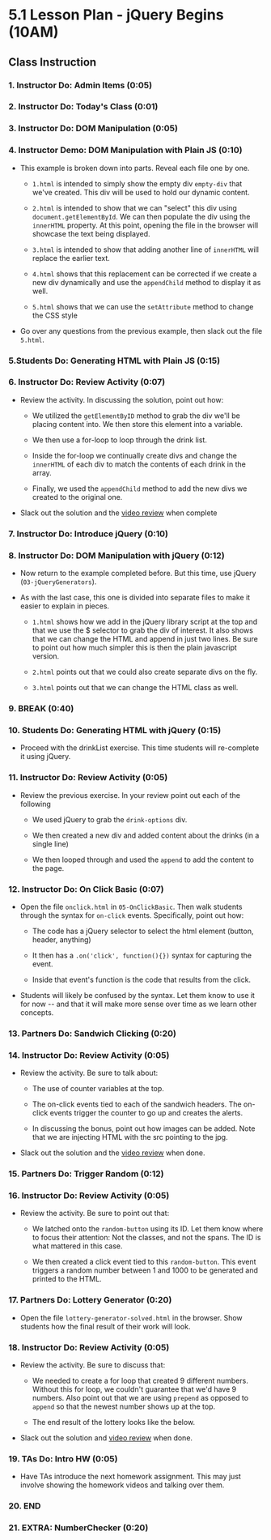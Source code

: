 # 5.1 Lesson Plan - jQuery Begins (10AM)

## Class Instruction

### 1.  Instructor Do: Admin Items (0:05)

### 2.  Instructor Do: Today's Class (0:01)

### 3.  Instructor Do: DOM Manipulation (0:05)

### 4.  Instructor Demo: DOM Manipulation with Plain JS (0:10)

* This example is broken down into parts. Reveal each file one by one.

  * `1.html` is intended to simply show the empty div `empty-div` that we've created. This div will be used to hold our dynamic content.

  * `2.html` is intended to show that we can "select" this div using `document.getElementById`. We can then populate the div using the `innerHTML` property. At this point, opening the file in the browser will showcase the text being displayed.

  * `3.html` is intended to show that adding another line of `innerHTML` will replace the earlier text.

  * `4.html` shows that this replacement can be corrected if we create a new div dynamically and use the `appendChild` method to display it as well.

  * `5.html` shows that we can use the `setAttribute` method to change the CSS style

* Go over any questions from the previous example, then slack out the file `5.html`.

### 5.Students Do: Generating HTML with Plain JS (0:15)

### 6.  Instructor Do: Review Activity (0:07)

* Review the activity. In discussing the solution, point out how:

  * We utilized the `getElementByID` method to grab the div we'll be placing content into. We then store this element into a variable.

  * We then use a for-loop to loop through the drink list.

  * Inside the for-loop we continually create divs and change the `innerHTML` of each div to match the contents of each drink in the array.

  * Finally, we used the `appendChild` method to add the new divs we created to the original one.

* Slack out the solution and the [video review](https://www.youtube.com/watch?v=9_9-NeU2L_U) when complete

### 7. Instructor Do: Introduce jQuery (0:10)

### 8.  Instructor Do: DOM Manipulation with jQuery (0:12)

* Now return to the example completed before. But this time, use jQuery (`03-jQueryGenerators`).

* As with the last case, this one is divided into separate files to make it easier to explain in pieces.

  * `1.html` shows how we add in the jQuery library script at the top and that we use the $ selector to grab the div of interest. It also shows that we can change the HTML and append in just two lines. Be sure to point out how much simpler this is then the plain javascript version.

  * `2.html` points out that we could also create separate divs on the fly.

  * `3.html` points out that we can change the HTML class as well.

### 9. BREAK (0:40)

### 10. Students Do: Generating HTML with jQuery (0:15)

* Proceed with the drinkList exercise. This time students will re-complete it using jQuery.

### 11. Instructor Do: Review Activity (0:05)

* Review the previous exercise. In your review point out each of the following

  * We used jQuery to grab the `drink-options` div.

  * We then created a new div and added content about the drinks (in a single line)

  * We then looped through and used the `append` to add the content to the page.

### 12. Instructor Do: On Click Basic (0:07)

* Open the file `onclick.html` in `05-OnClickBasic`. Then walk students through the syntax for `on-click` events. Specifically, point out how:

  * The code has a jQuery selector to select the html element (button, header, anything)

  * It then has a `.on('click', function(){})` syntax for capturing the event.

  * Inside that event's function is the code that results from the click.

* Students will likely be confused by the syntax. Let them know to use it for now -- and that it will make more sense over time as we learn other concepts.

### 13. Partners Do: Sandwich Clicking (0:20)

### 14. Instructor Do: Review Activity (0:05)

* Review the activity. Be sure to talk about:

  * The use of counter variables at the top.

  * The on-click events tied to each of the sandwich headers. The on-click events trigger the counter to go up and creates the alerts.

  * In discussing the bonus, point out how images can be added. Note that we are injecting HTML with the src pointing to the jpg.

* Slack out the solution and the [video review](https://www.youtube.com/watch?v=6BLReDBUZRk) when done.

### 15. Partners Do: Trigger Random (0:12)

### 16. Instructor Do: Review Activity (0:05)

* Review the activity. Be sure to point out that:

  * We latched onto the `random-button` using its ID. Let them know where to focus their attention: Not the classes, and not the spans. The ID is what mattered in this case.

  * We then created a click event tied to this `random-button`. This event triggers a random number between 1 and 1000 to be generated and printed to the HTML.

### 17. Partners Do: Lottery Generator (0:20)

* Open the file `lottery-generator-solved.html` in the browser. Show students how the final result of their work will look.

### 18. Instructor Do: Review Activity (0:05)

* Review the activity. Be sure to discuss that:

  * We needed to create a for loop that created 9 different numbers. Without this for loop, we couldn't guarantee that we'd have 9 numbers. Also point out that we are using `prepend` as opposed to `append` so that the newest number shows up at the top.

  * The end result of the lottery looks like the below.

* Slack out the solution and [video review](https://www.youtube.com/watch?v=Nh4wxhzePIs) when done.

### 19.	TAs Do: Intro HW	(0:05)

* Have TAs introduce the next homework assignment. This may just involve showing the homework videos and talking over them.

### 20. END

### 21.	EXTRA: NumberChecker 	(0:20)
